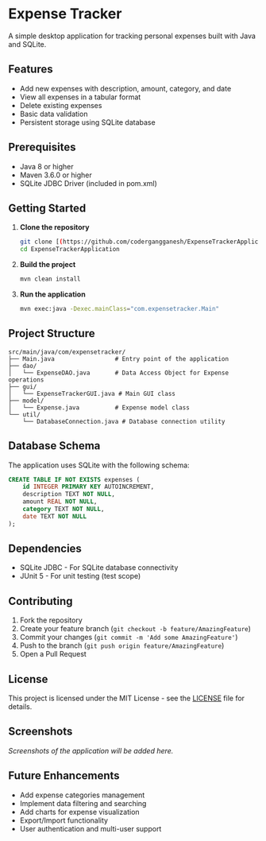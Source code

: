 # Expense Tracker

A simple desktop application for tracking personal expenses built with Java and SQLite.

## Features

- Add new expenses with description, amount, category, and date
- View all expenses in a tabular format
- Delete existing expenses
- Basic data validation
- Persistent storage using SQLite database

## Prerequisites

- Java 8 or higher
- Maven 3.6.0 or higher
- SQLite JDBC Driver (included in pom.xml)

## Getting Started

1. **Clone the repository**
   ```bash
   git clone [(https://github.com/codergangganesh/ExpenseTrackerApplication)]
   cd ExpenseTrackerApplication
   ```

2. **Build the project**
   ```bash
   mvn clean install
   ```

3. **Run the application**
   ```bash
   mvn exec:java -Dexec.mainClass="com.expensetracker.Main"
   ```

## Project Structure

```
src/main/java/com/expensetracker/
├── Main.java                 # Entry point of the application
├── dao/
│   └── ExpenseDAO.java       # Data Access Object for Expense operations
├── gui/
│   └── ExpenseTrackerGUI.java # Main GUI class
├── model/
│   └── Expense.java          # Expense model class
└── util/
    └── DatabaseConnection.java # Database connection utility
```

## Database Schema

The application uses SQLite with the following schema:

```sql
CREATE TABLE IF NOT EXISTS expenses (
    id INTEGER PRIMARY KEY AUTOINCREMENT,
    description TEXT NOT NULL,
    amount REAL NOT NULL,
    category TEXT NOT NULL,
    date TEXT NOT NULL
);
```

## Dependencies

- SQLite JDBC - For SQLite database connectivity
- JUnit 5 - For unit testing (test scope)

## Contributing

1. Fork the repository
2. Create your feature branch (`git checkout -b feature/AmazingFeature`)
3. Commit your changes (`git commit -m 'Add some AmazingFeature'`)
4. Push to the branch (`git push origin feature/AmazingFeature`)
5. Open a Pull Request

## License

This project is licensed under the MIT License - see the [LICENSE](LICENSE) file for details.

## Screenshots

*Screenshots of the application will be added here.*

## Future Enhancements

- Add expense categories management
- Implement data filtering and searching
- Add charts for expense visualization
- Export/Import functionality
- User authentication and multi-user support
#
